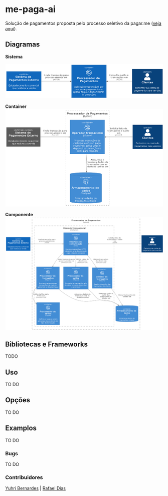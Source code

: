 # me-paga-ai

Solução de pagamentos proposta pelo processo seletivo da pagar.me ([veja aqui][challenge-link]).

## Diagramas
**Sistema**

![System](docs/system.png)

**Container**
![Container](docs/container.png)

**Componente**
![Component](docs/component.png)

## Bibliotecas e Frameworks
TODO

## Uso
TO DO

## Opções
TO DO

## Examplos
TO DO

### Bugs
TO DO

### Contribuidores

[Yuhri Bernardes][yuhri-profile] | [Rafael Dias][rafael-profile]

[challenge-link]: https://github.com/pagarme/vagas/blob/master/desafios/software-engineer-backend/README.md
[yuhri-profile]: https://github.com/yuhribernardes
[rafael-profile]: https://github.com/RafaDias
